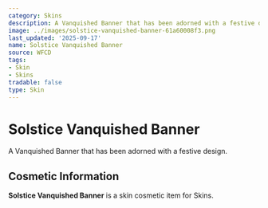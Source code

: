 ```yaml
---
category: Skins
description: A Vanquished Banner that has been adorned with a festive design.
image: ../images/solstice-vanquished-banner-61a60008f3.png
last_updated: '2025-09-17'
name: Solstice Vanquished Banner
source: WFCD
tags:
- Skin
- Skins
tradable: false
type: Skin
---
```


# Solstice Vanquished Banner

A Vanquished Banner that has been adorned with a festive design.

## Cosmetic Information

**Solstice Vanquished Banner** is a skin cosmetic item for Skins.

